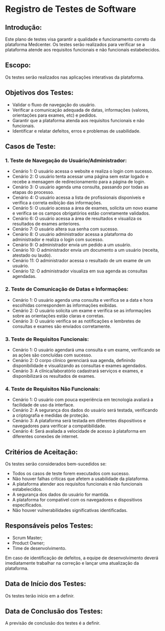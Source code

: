 # Registro de Testes de Software

## Introdução:
Este plano de testes visa garantir a qualidade e funcionamento correto da plataforma Medcenter. Os testes serão realizados para verificar se a plataforma atende aos requisitos funcionais e não funcionais estabelecidos.

## Escopo:
Os testes serão realizados nas aplicações interativas da plataforma.

## Objetivos dos Testes:

- Validar o fluxo de navegação do usuário.
- Verificar a comunicação adequada de datas, informações (valores, orientações para exames, etc) e pedidos.
- Garantir que a plataforma atenda aos requisitos funcionais e não funcionais.
- Identificar e relatar defeitos, erros e problemas de usabilidade.

## Casos de Teste:

### 1. Teste de Navegação do Usuário/Administrador:

- Cenário 1: O usuário acessa o website e realiza o login com sucesso.
- Cenário 2: O usuário tenta acessar uma página sem estar logado e recebe a mensagem de redirecionamento para a página de login.
- Cenário 3: O usuário agenda uma consulta, passando por todas as etapas do processo.
- Cenário 4: O usuário acessa a lista de profissionais disponíveis e verifica a correta exibição das informações.
- Cenário 5: O usuário acessa a área de exames, solicita um novo exame e verifica se os campos obrigatórios estão corretamente validados.
- Cenário 6: O usuário acessa a área de resultados e visualiza os resultados de exames anteriores.
- Cenário 7: O usuário altera sua senha com sucesso.
- Cenário 8: O usuário administrador acessa a plataforma do administrador e realiza o login com sucesso.
- Cenário 9: O administrador envia um pedido a um usuário.
- Cenário 10: O administrador envia um documento a um usuário (receita, atestado ou laudo).
- Cenário 11: O administrador acessa o resultado de um exame de um usuário.
- Cenário 12: O administrador visualiza em sua agenda as consultas agendadas.


### 2. Teste de Comunicação de Datas e Informações:

- Cenário 1: O usuário agenda uma consulta e verifica se a data e hora escolhidas correspondem às informações exibidas.
- Cenário 2: O usuário solicita um exame e verifica se as informações sobre as orientações estão claras e corretas.
- Cenário 3: O usuário verifica se as notificações e lembretes de consultas e exames são enviados corretamente.



### 3. Teste de Requisitos Funcionais:

- Cenário 1: O usuário agendará uma consulta e um exame, verificando se as ações são concluídas com sucesso.
- Cenário 2: O corpo clínico gerenciará sua agenda, definindo disponibilidade e visualizando as consultas e exames agendados.
- Cenário 3: A clínica/laboratório cadastrará serviços e exames, e disponibilizará os resultados de exames.

### 4. Teste de Requisitos Não Funcionais:

- Cenário 1: O usuário com pouca experiência em tecnologia avaliará a facilidade de uso da interface.
- Cenário 2: A segurança dos dados do usuário será testada, verificando a criptografia e medidas de proteção.
- Cenário 3: A plataforma será testada em diferentes dispositivos e navegadores para verificar a compatibilidade.
- Cenário 4: Será avaliada a velocidade de acesso à plataforma em diferentes conexões de internet.




## Critérios de Aceitação:

Os testes serão considerados bem-sucedidos se:

- Todos os casos de teste forem executados com sucesso.
- Não houver falhas críticas que afetem a usabilidade da plataforma.
- A plataforma atender aos requisitos funcionais e não funcionais estabelecidos.
- A segurança dos dados do usuário for mantida.
- A plataforma for compatível com os navegadores e dispositivos especificados.
- Não houver vulnerabilidades significativas identificadas.

## Responsáveis pelos Testes:

- Scrum Master;
- Product Owner;
- Time de desenvolvimento.

Em caso de identificação de defeitos, a equipe de desenvolvimento deverá imediatamente trabalhar na correção e lançar uma atualização da plataforma.

## Data de Início dos Testes:

Os testes terão início em a definir.

## Data de Conclusão dos Testes:

A previsão de conclusão dos testes é a definir.


